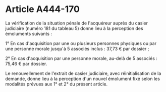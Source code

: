 # Article A444-170

La vérification de la situation pénale de l'acquéreur auprès du casier judiciaire (numéro 181 du tableau 5) donne lieu à la perception des émoluments suivants :

1° En cas d'acquisition par une ou plusieurs personnes physiques ou par une personne morale jusqu'à 5 associés inclus : 37,73 € par dossier ;

2° En cas d'acquisition par une personne morale, au-delà de 5 associés : 75,46 € par dossier.

Le renouvellement de l'extrait de casier judiciaire, avec réinitialisation de la demande, donne lieu à la perception d'un nouvel émolument fixé selon les modalités prévues aux 1° et 2° du présent article.
